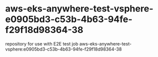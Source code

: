 # aws-eks-anywhere-test-vsphere-e0905bd3-c53b-4b63-94fe-f29f18d98364-38
repository for use with E2E test job aws-eks-anywhere-test-vsphere:e0905bd3-c53b-4b63-94fe-f29f18d98364-38
